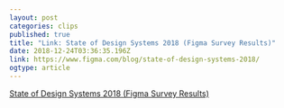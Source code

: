 ```yaml
---
layout: post 
categories: clips 
published: true 
title: "Link: State of Design Systems 2018 (Figma Survey Results)" 
date: 2018-12-24T03:36:35.196Z 
link: https://www.figma.com/blog/state-of-design-systems-2018/ 
ogtype: article 
---
```

[ State of Design Systems 2018 (Figma Survey Results) ]( https://www.figma.com/blog/state-of-design-systems-2018/ ) 
